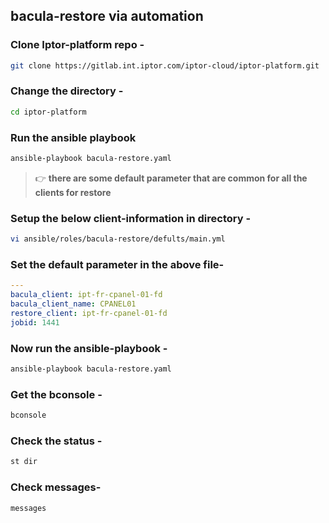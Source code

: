 ## bacula-restore via automation


### Clone Iptor-platform repo -

```bash
git clone https://gitlab.int.iptor.com/iptor-cloud/iptor-platform.git
```

### Change the directory -
```bash
cd iptor-platform
```

### Run the ansible playbook

```bash
ansible-playbook bacula-restore.yaml
```

> :point_right: **there are some default parameter that are common for all the clients for restore** 

### Setup the below client-information in directory -

```bash
vi ansible/roles/bacula-restore/defults/main.yml
```
### Set the default parameter in the above file-
``` yaml
---
bacula_client: ipt-fr-cpanel-01-fd
bacula_client_name: CPANEL01
restore_client: ipt-fr-cpanel-01-fd
jobid: 1441
```

 ### Now run the ansible-playbook -
 ```bash
 ansible-playbook bacula-restore.yaml
```

### Get the bconsole -
```bash
bconsole
```

### Check the status -
```bash
st dir
```
### Check messages-
```bash
messages
```
